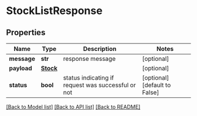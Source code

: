 # StockListResponse

## Properties
Name | Type | Description | Notes
------------ | ------------- | ------------- | -------------
**message** | **str** | response message | [optional] 
**payload** | [**Stock**](Stock.md) |  | [optional] 
**status** | **bool** | status indicating if request was successful or not | [optional] [default to False]

[[Back to Model list]](../README.md#documentation-for-models) [[Back to API list]](../README.md#documentation-for-api-endpoints) [[Back to README]](../README.md)


